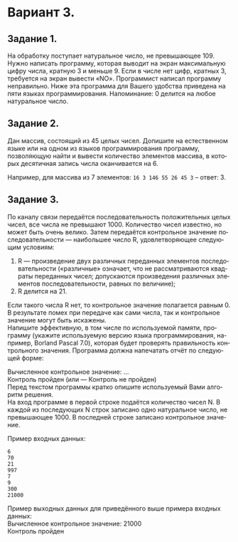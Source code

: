 # Вариант 3.

## Задание 1.

На обработку поступает натуральное число, не превышающее 109. Нужно написать программу, которая выводит на экран максимальную цифру числа, кратную 3 и меньше 9. Если в числе нет цифр, кратных 3, требуется на экран вывести «NO». Программист написал программу неправильно. Ниже эта программа для Вашего удобства приведена на пяти языках программирования. Напоминание: 0 делится на любое натуральное число.

## Задание 2.

Дан массив, состоящий из 45 целых чисел. Допишите на есте­ствен­ном языке или на одном из язы­ков про­грам­ми­ро­ва­ния программу, позволяющую найти и вывести ко­ли­че­ство эле­мен­тов мас­си­ва, в ко­то­рых де­ся­тич­ная за­пись числа окан­чи­ва­ет­ся на 6.

На­при­мер, для мас­си­ва из 7 эле­мен­тов: `16 3 146 55 26 45 3` – ответ: 3.

## Задание 3.

По ка­на­лу связи пе­ре­даётся по­сле­до­ва­тель­ность по­ло­жи­тель­ных целых чисел, все числа не пре­вы­ша­ют 1000. Ко­ли­че­ство чисел из­вест­но, но может быть очень ве­ли­ко. Затем пе­ре­даётся кон­троль­ное зна­че­ние по­сле­до­ва­тель­но­сти — наи­боль­шее число R, удо­вле­тво­ря­ю­щее сле­ду­ю­щим усло­ви­ям:

1) R — про­из­ве­де­ние двух раз­лич­ных пе­ре­дан­ных эле­мен­тов по­сле­до­ва­тель­но­сти («раз­лич­ные» озна­ча­ет, что не рас­смат­ри­ва­ют­ся квад­ра­ты пе­ре­дан­ных чисел; до­пус­ка­ют­ся про­из­ве­де­ния раз­лич­ных эле­мен­тов по­сле­до­ва­тель­но­сти, рав­ных по ве­ли­чи­не);
2) R де­лит­ся на 21.

Если та­ко­го числа R нет, то кон­троль­ное зна­че­ние по­ла­га­ет­ся рав­ным 0.  
В ре­зуль­та­те помех при пе­ре­да­че как сами числа, так и кон­троль­ное зна­че­ние могут быть ис­ка­же­ны.  
На­пи­ши­те эф­фек­тив­ную, в том числе по ис­поль­зу­е­мой па­мя­ти, про­грам­му (ука­жи­те ис­поль­зу­е­мую вер­сию языка про­грам­ми­ро­ва­ния, на­при­мер, Borland Pascal 7.0), ко­то­рая будет про­ве­рять пра­виль­ность кон­троль­но­го зна­че­ния. Про­грам­ма долж­на на­пе­ча­тать отчёт по сле­ду­ю­щей форме: 

Вы­чис­лен­ное кон­троль­ное зна­че­ние: …  
Кон­троль прой­ден (или — Кон­троль не прой­ден)  
Перед тек­стом про­грам­мы крат­ко опи­ши­те ис­поль­зу­е­мый Вами ал­го­ритм ре­ше­ния.  
На вход про­грам­ме в пер­вой стро­ке подаётся ко­ли­че­ство чисел N. В каж­дой из по­сле­ду­ю­щих N строк за­пи­са­но одно на­ту­раль­ное число, не пре­вы­ша­ю­щее 1000. В по­след­ней стро­ке за­пи­са­но кон­троль­ное зна­че­ние.

При­мер вход­ных дан­ных:

```
6
70
21
997
7
9
300
21000
```

При­мер вы­ход­ных дан­ных для при­ведённого выше при­ме­ра вход­ных дан­ных:  
Вы­чис­лен­ное кон­троль­ное зна­че­ние: 21000  
Кон­троль прой­ден